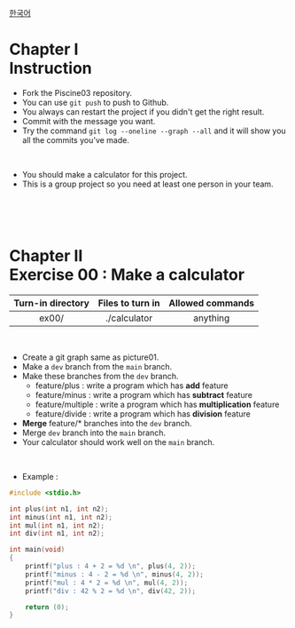 [한국어](README.kr.md)
# Chapter Ⅰ<br>Instruction

- Fork the Piscine03 repository.
- You can use `git push` to push to Github.
- You always can restart the project if you didn't get the right result.
- Commit with the message you want.
- Try the command `git log --oneline --graph --all` and it will show you all the commits you've made.

<br>

- You should make a calculator for this project.
- This is a group project so you need at least one person in your team.

<br>
<br>
<br>
    
# Chapter Ⅱ<br>Exercise 00 : Make a calculator

| Turn-in directory | Files to turn in | Allowed commands |
|:--:|:--:|:--:|
| ex00/ | ./calculator | anything |

<br>

- Create a git graph same as picture01.
- Make a `dev` branch from the `main` branch.
- Make these branches from the `dev` branch.
    - feature/plus : write a program which has **add** feature
    - feature/minus : write a program which has **subtract** feature
    - feature/multiple : write a program which has **multiplication** feature
    - feature/divide : write a program which has **division** feature
- **Merge** feature/* branches into the `dev` branch.
- Merge `dev` branch into the `main` branch.
- Your calculator should work well on the `main` branch.


<br>

* Example :

```c
#include <stdio.h>

int plus(int n1, int n2);
int minus(int n1, int n2);
int mul(int n1, int n2);
int div(int n1, int n2);

int main(void)
{
    printf("plus : 4 + 2 = %d \n", plus(4, 2));
    printf("minus : 4 - 2 = %d \n", minus(4, 2));
	printf("mul : 4 * 2 = %d \n", mul(4, 2));
	printf("div : 42 % 2 = %d \n", div(42, 2));

	return (0);
}
```

<br>
<br>
<br>